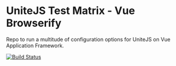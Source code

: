 # UniteJS Test Matrix - Vue Browserify

Repo to run a multitude of configuration options for UniteJS on Vue Application Framework.

[![Build Status][travis-image]][travis-url]

[travis-url]: https://travis-ci.org/unitejs-test-matrix/vu-browserify-matrix/
[travis-image]: http://img.shields.io/travis/unitejs-test-matrix/vu-browserify-matrix/master.svg?style=flat
